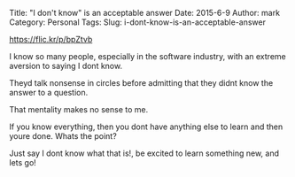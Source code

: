 Title: "I don't know" is an acceptable answer
Date: 2015-6-9
Author: mark
Category: Personal
Tags: 
Slug: i-dont-know-is-an-acceptable-answer

https://flic.kr/p/bpZtvb

I know so many people, especially in the software industry, with an extreme aversion to saying I dont know.

Theyd talk nonsense in circles before admitting that they didnt know the answer to a question.

That mentality makes no sense to me.

If you know everything, then you dont have anything else to learn and then youre done. Whats the point?

Just say I dont know what that is!, be excited to learn something new, and lets go!

